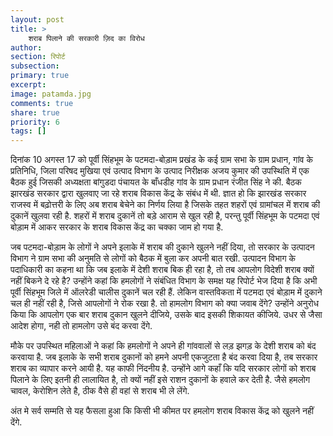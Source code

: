 ```yaml
---
layout: post
title: >
    शराब पिलाने की सरकारी ज़िद का विरोध
author:
section: रिपोर्ट
subsection:
primary: true
excerpt:
image: patamda.jpg
comments: true
share: true
priority: 6
tags: []
---
```


दिनांक 10 अगस्त 17 को पूर्वी सिंहभूम के पटमदा-बोड़ाम प्रखंड के कई ग्राम सभा के ग्राम प्रधान, गांव के प्रतिनिधि, जिला परिषद मुखिया एवं उत्पाद विभाग के उत्पाद निरीक्षक अजय कुमार की उपस्थिति में एक बैठक हुई जिसकी अध्यक्षता बांगुडदा पंचायत के बाँधडीह गांव के ग्राम प्रधान रंजीत सिंह ने की. बैठक झारखंड सरकार द्वारा खुलवाए जा रहे शराब विकास केंद्र के संबंध में थी. ज्ञात हो कि झारखंड सरकार राजस्व में बढ़ोत्तरी के लिए अब शराब बेचेने का निर्णय लिया है जिसके तहत शहरों एवं ग्रामांचल में शराब की दुकानें खुलवा रही है. शहरों में शराब दुकानें तो बड़े आराम से खुल रही है, परन्तु पूर्वी सिंहभूम के पटमदा एवं बोड़ाम में आकर सरकार के शराब विकास केंद्र का चक्का जाम हो गया है.

जब पटमदा-बोड़ाम के लोगों ने अपने इलाके में शराब की दुकाने खुलने नहीं दिया, तो सरकार के उत्पादन विभाग ने ग्राम सभा की अनुमति से लोगों को बैठक में बुला कर अपनी बात रखी. उत्पादन विभाग के पदाधिकारी का कहना था कि जब इलाके में देशी शराब बिक ही रहा है, तो तब आपलोग विदेशी शराब क्यों नहीं बिकने दे रहे है? उन्होंने कहां कि हमलोगों ने संबंधित विभाग के समक्ष यह रिपोर्ट भेज दिया है कि अभी पूर्वी सिंहभूम जिले में ऑलरेडी चालीस दुकानें चल रही हैं. लेकिन वास्तविकता में पटमदा एवं बोड़ाम में दुकाने चल ही नहीं रही है, जिसे आपलोगों ने रोक रखा है. तो हामलोग विभाग को क्या जवाब देंगे? उन्होंने अनुरोध किया कि आपलोग एक बार शराब दुकान खुलने दीजिये, उसके बाद इसकी शिकायत कीजिये. उधर से जैसा आदेश होगा, नही तो हामलोग उसे बंद करवा देंगे.

मौके पर उपस्थित महिलाओं ने कहां कि हमलोगों ने अपने ही गांववालों से लड़ झगड़ के देशी शराब को बंद करवाया है. जब इलाके के सभी शराब दुकानों को हमने अपनी एकजुटता है बंद करवा दिया है, तब सरकार शराब का व्यापार करने आयी है. यह काफी निंदनीय है. उन्होंने आगे कहाँ कि यदि सरकार लोगों को शराब पिलाने के लिए इतनी ही लालायित है, तो क्यों नहीं इसे राशन दुकानों के हवाले कर देती है. जैसे हमलोग चावल, केरोशिन लेते है, ठीक वैसे ही वहां से शराब भी ले लेंगे.

अंत मे सर्व सम्मति से यह फैसला हुआ कि किसी भी कीमत पर हमलोग शराब विकास केंद्र को खुलने नहीं देंगे.